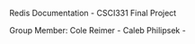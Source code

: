 Redis Documentation - CSCI331 Final Project

Group Member: Cole Reimer - 
              Caleb Philipsek - 

